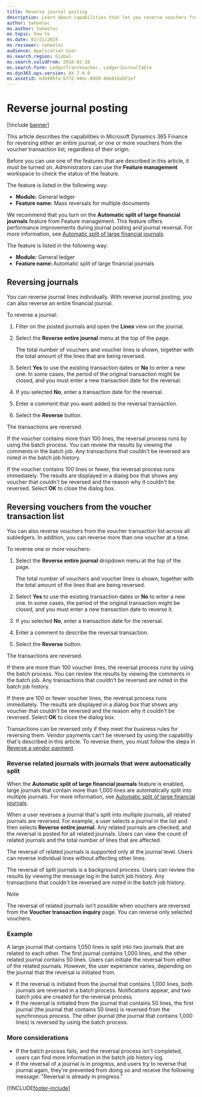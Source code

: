 ```yaml
---
title: Reverse journal posting
description: Learn about capabilities that let you reverse vouchers from the voucher transaction list or from financial journals, including on outline on reversing journals.
author: twheeloc
ms.author: twheeloc
ms.topic: how-to
ms.date: 02/21/2024
ms.reviewer: twheeloc
audience: Application User
ms.search.region: Global
ms.search.validFrom: 2016-02-28
ms.search.form: LedgerTransVoucher, LedgerJournalTable
ms.dyn365.ops.version: AX 7.0.0
ms.assetid: b4b406fa-b772-44ec-8dd8-8eb818a921ef
---
```


# Reverse journal posting

[!include [banner](../includes/banner.md)]

This article describes the capabilities in Microsoft Dynamics 365 Finance for reversing either an entire journal, or one or more vouchers from the voucher transaction list, regardless of their origin.

Before you can use one of the features that are described in this article, it must be turned on. Administrators can use the **Feature management** workspace to check the status of the feature.

The feature is listed in the following way:

- **Module:** General ledger
- **Feature name:** Mass reversals for multiple documents

We recommend that you turn on the **Automatic split of large financial journals** feature from Feature management. This feature offers performance improvements during journal posting and journal reversal. For more information, see [Automatic split of large financial journals](auto-split-journal.md).

The feature is listed in the following way:

- **Module:** General ledger
- **Feature name:** Automatic split of large financial journals

## Reversing journals

You can reverse journal lines individually. With reverse journal posting, you can also reverse an entire financial journal.

To reverse a journal:

1. Filter on the posted journals and open the **Lines** view on the journal.
1. Select the **Reverse entire journal** menu at the top of the page.

    The total number of vouchers and voucher lines is shown, together with the total amount of the lines that are being reversed.

1. Select **Yes** to use the existing transaction dates or **No** to enter a new one. In some cases, the period of the original transaction might be closed, and you must enter a new transaction date for the reversal.
1. If you selected **No**, enter a transaction date for the reversal.
1. Enter a comment that you want added to the reversal transaction.
1. Select the **Reverse** button.

The transactions are reversed.

If the voucher contains more than 100 lines, the reversal process runs by using the batch process. You can review the results by viewing the comments in the batch job. Any transactions that couldn't be reversed are noted in the batch job history.

If the voucher contains 100 lines or fewer, the reversal process runs immediately. The results are displayed in a dialog box that shows any voucher that couldn't be reversed and the reason why it couldn't be reversed. Select **OK** to close the dialog box.

## Reversing vouchers from the voucher transaction list

You can also reverse vouchers from the voucher transaction list across all subledgers. In addition, you can reverse more than one voucher at a time.

To reverse one or more vouchers:

1. Select the **Reverse entire journal** dropdown menu at the top of the page.

    The total number of vouchers and voucher lines is shown, together with the total amount of the lines that are being reversed.

1. Select **Yes** to use the existing transaction dates or **No** to enter a new one. In some cases, the period of the original transaction might be closed, and you must enter a new transaction date to reverse it.
1. If you selected **No**, enter a transaction date for the reversal.
1. Enter a comment to describe the reversal transaction.
1. Select the **Reverse** button.

The transactions are reversed.

If there are more than 100 voucher lines, the reversal process runs by using the batch process. You can review the results by viewing the comments in the batch job. Any transactions that couldn't be reversed are noted in the batch job history.

If there are 100 or fewer voucher lines, the reversal process runs immediately. The results are displayed in a dialog box that shows any voucher that couldn't be reversed and the reason why it couldn't be reversed. Select **OK** to close the dialog box.

Transactions can be reversed only if they meet the business rules for reversing them. Vendor payments can't be reversed by using the capability that's described in this article. To reverse them, you must follow the steps in [Reverse a vendor payment](../accounts-payable/reverse-vendor-payment.md).

### Reverse related journals with journals that were automatically split

When the **Automatic split of large financial journals** feature is enabled, large journals that contain more than 1,000 lines are automatically split into multiple journals. For more information, see [Automatic split of large financial journals](auto-split-journal.md).

When a user reverses a journal that's split into multiple journals, all related journals are reversed. For example, a user selects a journal in the list and then selects **Reverse entire journal**. Any related journals are checked, and the reversal is posted for all related journals. Users can view the count of related journals and the total number of lines that are affected.

The reversal of related journals is supported only at the journal level. Users can reverse individual lines without affecting other lines.

The reversal of split journals is a background process. Users can review the results by viewing the message log in the batch job history. Any transactions that couldn't be reversed are noted in the batch job history.

> [!NOTE]
> The reversal of related journals isn't possible when vouchers are reversed from the **Voucher transaction inquiry** page. You can reverse only selected vouchers.

### Example

A large journal that contains 1,050 lines is split into two journals that are related to each other. The first journal contains 1,000 lines, and the other related journal contains 50 lines. Users can initiate the reversal from either of the related journals. However, the user experience varies, depending on the journal that the reversal is initiated from.

- If the reversal is initiated from the journal that contains 1,000 lines, both journals are reversed in a batch process. Notifications appear, and two batch jobs are created for the reversal process.
- If the reversal is initiated from the journal that contains 50 lines, the first journal (the journal that contains 50 lines) is reversed from the synchronous process. The other journal (the journal that contains 1,000 lines) is reversed by using the batch process.

### More considerations

- If the batch process fails, and the reversal process isn't completed, users can find more information in the batch job history log.
- If the reversal of a journal is in progress, and users try to reverse that journal again, they're prevented from doing so and receive the following message: "Reversal is already in progress."

[!INCLUDE[footer-include](../../includes/footer-banner.md)]
